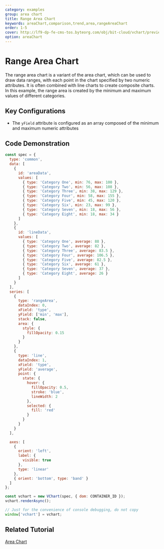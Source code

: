 ```yaml
---
category: examples
group: area chart
title: Range Area Chart
keywords: areaChart,comparison,trend,area,rangeAreaChart
order: 1-5
cover: http://lf9-dp-fe-cms-tos.byteorg.com/obj/bit-cloud/vchart/preview/area-chart/range-area.png
option: areaChart
---
```


# Range Area Chart

The range area chart is a variant of the area chart, which can be used to draw data ranges, with each point in the chart specified by two numeric attributes.
It is often combined with line charts to create composite charts.
In this example, the range area is created by the minimum and maximum values of different categories.

## Key Configurations

- The `yField` attribute is configured as an array composed of the minimum and maximum numeric attributes

## Code Demonstration

```javascript livedemo
const spec = {
  type: 'common',
  data: [
    {
      id: 'areaData',
      values: [
        { type: 'Category One', min: 76, max: 100 },
        { type: 'Category Two', min: 56, max: 108 },
        { type: 'Category Three', min: 38, max: 129 },
        { type: 'Category Four', min: 58, max: 155 },
        { type: 'Category Five', min: 45, max: 120 },
        { type: 'Category Six', min: 23, max: 99 },
        { type: 'Category Seven', min: 18, max: 56 },
        { type: 'Category Eight', min: 18, max: 34 }
      ]
    },
    {
      id: 'lineData',
      values: [
        { type: 'Category One', average: 88 },
        { type: 'Category Two', average: 82 },
        { type: 'Category Three', average: 83.5 },
        { type: 'Category Four', average: 106.5 },
        { type: 'Category Five', average: 82.5 },
        { type: 'Category Six', average: 61 },
        { type: 'Category Seven', average: 37 },
        { type: 'Category Eight', average: 26 }
      ]
    }
  ],
  series: [
    {
      type: 'rangeArea',
      dataIndex: 0,
      xField: 'type',
      yField: ['min', 'max'],
      stack: false,
      area: {
        style: {
          fillOpacity: 0.15
        }
      }
    },
    {
      type: 'line',
      dataIndex: 1,
      xField: 'type',
      yField: 'average',
      point: {
        state: {
          hover: {
            fillOpacity: 0.5,
            stroke: 'blue',
            lineWidth: 2
          },
          selected: {
            fill: 'red'
          }
        }
      }
    }
  ],

  axes: [
    {
      orient: 'left',
      label: {
        visible: true
      },
      type: 'linear'
    },
    { orient: 'bottom', type: 'band' }
  ]
};

const vchart = new VChart(spec, { dom: CONTAINER_ID });
vchart.renderAsync();

// Just for the convenience of console debugging, do not copy
window['vchart'] = vchart;
```

## Related Tutorial

[Area Chart](link)

```

```
